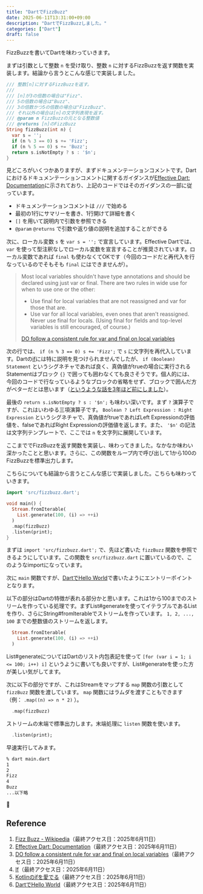 ```yaml
---
title: "DartでFizzBuzz"
date: 2025-06-11T13:31:00+09:00
description: "DartでFizzBuzzしました。"
categories: ["Dart"]
draft: false
---
```


FizzBuzzを書いてDartを味わっていきます。

まずは引数として整数 `n` を受け取り、整数 `n` に対するFizzBuzzを返す関数を実装します。結論から言うとこんな感じで実装しました。

```dart
/// 整数[n]に対するFizzBuzzを返す。
///
/// [n]が3の倍数の場合は"Fizz"、
/// 5の倍数の場合は"Buzz"、
/// 3の倍数かつ5の倍数の場合は"FizzBuzz"、
/// それ以外の場合は[n]の文字列表現を返す。
/// @param n FizzBuzzの元となる整数値
/// @returns [n]のFizzBuzz
String fizzBuzz(int n) {
  var s = '';
  if (n % 3 == 0) s += 'Fizz';
  if (n % 5 == 0) s += 'Buzz';
  return s.isNotEmpty ? s : '$n';
}
```

見どころがいくつかありますが、まずドキュメンテーションコメントです。Dartにおけるドキュメンテーションコメントに関するガイダンスが[Effective Dart: Documentation](https://dart.dev/effective-dart/documentation)に示されており、上記のコードではそのガイダンスの一部に従っています。

- ドキュメンテーションコメントは `///` で始める
- 最初の1行にサマリーを書き、1行開けて詳細を書く
- `[]` を用いて説明内で引数を参照できる
- `@param` `@returns` で引数や返り値の説明を追加することができる

次に、ローカル変数 `s` を `var s = '';` で宣言しています。Effective Dartでは、 `var` を使って型注釈なしでローカル変数を宣言することが推奨されています。ローカル変数であれば `final` も使わなくてOKです（今回のコードだと再代入を行なっているのでそもそも `final` にはできませんが）。

> Most local variables shouldn't have type annotations and should be declared using just var or final. There are two rules in wide use for when to use one or the other:
> - Use final for local variables that are not reassigned and var for those that are.
> - Use var for all local variables, even ones that aren't reassigned. Never use final for locals. (Using final for fields and top-level variables is still encouraged, of course.)
> 
> [DO follow a consistent rule for var and final on local variables](https://dart.dev/effective-dart/usage#do-follow-a-consistent-rule-for-var-and-final-on-local-variables)

次の行では、 `if (n % 3 == 0) s += 'Fizz';` で `s` に文字列を再代入しています。Dartの[if](https://dart.dev/language/branches#if)には特に説明を見つけられませんでしたが、 `if (Boolean) Statement` というシグネチャであれば良く、真偽値がtrueの場合に実行されるStatementはブロック `{}` で囲っても囲わなくても良さそうです。個人的には、今回のコードで行なっているようなブロックの省略をせず、ブロックで囲んだ方がベターだとは思います（[というような話を3年ほど前にしました](https://speakerdeck.com/okuzawats/kotlinnoifwoai-deru)）。

最後の `return s.isNotEmpty ? s : '$n';` も味わい深いです。まず `?` 演算子ですが、これはいわゆる三項演算子です。 `Boolean ? Left Expression : Right Expression` というシグネチャで、真偽値がtrueであればLeft Expressionの評価値を、falseであればRight Expressionの評価値を返します。また、 `'$n'` の記法は文字列テンプレートで、ここでは `n` を文字列に展開しています。

ここまででFizzBuzzを返す関数を実装し、味わってきました。なかなか味わい深かったことと思います。さらに、この関数をループ内で呼び出して1から100のFizzBuzzを標準出力します。

こちらについても結論から言うとこんな感じで実装しました。こちらも味わっていきます。

```dart
import 'src/fizzbuzz.dart';

void main() {
  Stream.fromIterable(
    List.generate(100, (i) => ++i)
  )
  .map(fizzBuzz)
  .listen(print);
}
```

まずは `import 'src/fizzbuzz.dart';` で、先ほど書いた `fizzBuzz` 関数を参照できるようにしています。この関数を `src/fizzbuzz.dart` に置いているので、このようなimportになっています。

次に `main` 関数ですが、[DartでHello World](https://okuzawats.com/blog/dart-hello-world/)で書いたようにエントリーポイントとなります。

以下の部分はDartの特徴が表れる部分かと思います。これは1から100までのストリームを作っている処理です。まずList#generateを使ってイテラブルであるListを作り、さらにString#fromIterableでストリームを作っています。 `1, 2, ..., 100` までの整数値のストリームを返します。

```dart
  Stream.fromIterable(
    List.generate(100, (i) => ++i)
  )
```

List#generateについてはDartのリスト内包表記を使って `[for (var i = 1; i <= 100; i++) i]` というように書いても良いですが、List#generateを使った方が美しい気がしてます。

次に以下の部分ですが、これはStreamをマップする `map` 関数の引数として `fizzBuzz` 関数を渡しています。 `map` 関数にはラムダを渡すこともできます（例： `.map((n) => n * 2)` ）。

```dart
  .map(fizzBuzz)
```

ストリームの末端で標準出力します。末端処理に `listen` 関数を使います。

```dart
  .listen(print);
```

早速実行してみます。

```bash
% dart main.dart 
1
2
Fizz
4
Buzz
...以下略
```

🎉

## Reference

1. [Fizz Buzz - Wikipedia](https://ja.wikipedia.org/wiki/Fizz_Buzz)（最終アクセス日：2025年6月11日）
2. [Effective Dart: Documentation](https://dart.dev/effective-dart/documentation)（最終アクセス日：2025年6月11日）
3. [DO follow a consistent rule for var and final on local variables](https://dart.dev/effective-dart/usage#do-follow-a-consistent-rule-for-var-and-final-on-local-variables)（最終アクセス日：2025年6月11日）
4. [If](https://dart.dev/language/branches#if)（最終アクセス日：2025年6月11日）
5. [Kotlinのifを愛でる](https://speakerdeck.com/okuzawats/kotlinnoifwoai-deru)（最終アクセス日：2025年6月11日）
6. [DartでHello World](https://okuzawats.com/blog/dart-hello-world/)（最終アクセス日：2025年6月11日）
